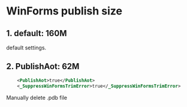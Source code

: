 # WinForms publish size



## 1. default: 160M
default settings.

## 2. PublishAot: 62M

```xml
	<PublishAot>true</PublishAot>
	<_SuppressWinFormsTrimError>true</_SuppressWinFormsTrimError>
```
Manually delete .pdb file
